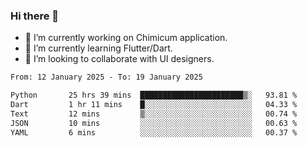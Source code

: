 ### Hi there 👋

<!--
**devcat37/devcat37** is a ✨ _special_ ✨ repository because its `README.md` (this file) appears on your GitHub profile.-->


- 🔭 I’m currently working on Chimicum application.
- 🌱 I’m currently learning Flutter/Dart.
- 👯 I’m looking to collaborate with UI designers.
<!-- - 🤔 I’m looking for help with ... -->

<!--START_SECTION:waka-->

```txt
From: 12 January 2025 - To: 19 January 2025

Python       25 hrs 39 mins  ███████████████████████▒░   93.81 %
Dart         1 hr 11 mins    █░░░░░░░░░░░░░░░░░░░░░░░░   04.33 %
Text         12 mins         ▒░░░░░░░░░░░░░░░░░░░░░░░░   00.74 %
JSON         10 mins         ░░░░░░░░░░░░░░░░░░░░░░░░░   00.63 %
YAML         6 mins          ░░░░░░░░░░░░░░░░░░░░░░░░░   00.37 %
```

<!--END_SECTION:waka-->
